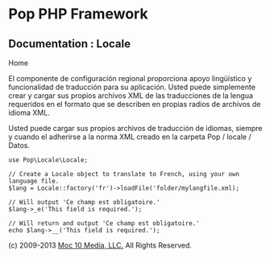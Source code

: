 Pop PHP Framework
=================

Documentation : Locale
----------------------

Home

El componente de configuración regional proporciona apoyo lingüístico y
funcionalidad de traducción para su aplicación. Usted puede simplemente
crear y cargar sus propios archivos XML de las traducciones de la lengua
requeridos en el formato que se describen en propias radios de archivos
de idioma XML.

Usted puede cargar sus propios archivos de traducción de idiomas,
siempre y cuando el adherirse a la norma XML creado en la carpeta Pop /
locale / Datos.

    use Pop\Locale\Locale;

    // Create a Locale object to translate to French, using your own language file.
    $lang = Locale::factory('fr')->loadFile('folder/mylangfile.xml);

    // Will output 'Ce champ est obligatoire.'
    $lang->_e('This field is required.');

    // Will return and output 'Ce champ est obligatoire.'
    echo $lang->__('This field is required.');

\(c) 2009-2013 [Moc 10 Media, LLC.](http://www.moc10media.com) All
Rights Reserved.
